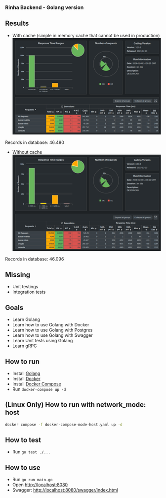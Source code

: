 ### Rinha Backend - Golang version

## Results

- With cache (simple in memory cache that cannot be used in production)
![With cache](./results/result-with-cache.png)

Records in database: 46.480

- Without cache
![Without cache](./results/result-without-cache.png)

Records in database: 46.096

## Missing
- Unit testings
- Integration tests

## Goals
- Learn Golang
- Learn how to use Golang with Docker
- Learn how to use Golang with Postgres
- Learn how to use Golang with Swagger
- Learn Unit tests using Golang
- Learn gRPC

## How to run
- Install [Golang](https://golang.org/doc/install)
- Install [Docker](https://docs.docker.com/engine/install/)
- Install [Docker Compose](https://docs.docker.com/compose/install/)
- Run `docker-compose up -d`

## (Linux Only) How to run with network_mode: host

```bash
docker compose -f docker-compose-mode-host.yaml up -d
```

## How to test
- Run `go test ./...`

## How to use
- Run `go run main.go`
- Open [http://localhost:8080](http://localhost:8080)
- Swagger: [http://localhost:8080/swagger/index.html](http://localhost:8080/swagger/index.html)